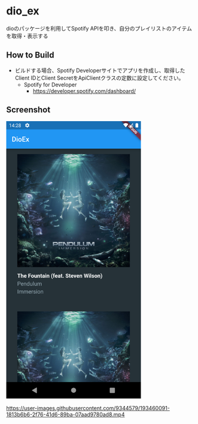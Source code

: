 # dio_ex
dioのパッケージを利用してSpotify APIを叩き、自分のプレイリストのアイテムを取得・表示する

## How to Build
- ビルドする場合、Spotify Developerサイトでアプリを作成し、取得したClient IDとClient SecretをApiClientクラスの定数に設定してください。
    - Spotify for Developer
        - https://developer.spotify.com/dashboard/

## Screenshot
<img src="screenshot/img.png" width="360px">

https://user-images.githubusercontent.com/9344579/193460091-1813b6b6-2f76-41d6-89ba-07aad9780ad8.mp4
